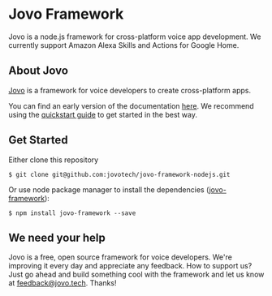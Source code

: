 # Jovo Framework

Jovo is a node.js framework for cross-platform voice app development. We currently support Amazon Alexa Skills and Actions for Google Home.

## About Jovo

[Jovo](https://www.jovo.tech "Jovo's website") is a framework for voice developers to create cross-platform apps.

You can find an early version of the documentation [here](https://docs.google.com/document/d/1SN_M-kS76Yz6B5pfMFrlYtM-ly2l10aZce3ULrZJztw/edit?usp=sharing "Jovo Docs"). We recommend using the [quickstart guide](https://docs.google.com/document/d/1g5xKevfDwaZ3FOvwLuA9iKiwOARGqPz_Yd7xlUQizOw/edit?usp=sharing "Jovo Framework Quickstart Guide") to get started in the best way.

## Get Started

Either clone this repository

```
$ git clone git@github.com:jovotech/jovo-framework-nodejs.git
```

Or use node package manager to install the dependencies ([jovo-framework](https://www.npmjs.com/package/jovo-framework "Jovo NPM Package")):

```
$ npm install jovo-framework --save
```


## We need your help

Jovo is a free, open source framework for voice developers. We're improving it every day and appreciate any feedback. How to support us? Just go ahead and build something cool with the framework and let us know at feedback@jovo.tech. Thanks!


